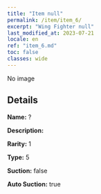 ```yaml
---
title: "Item null"
permalink: /item/item_6/
excerpt: "Wing Fighter null"
last_modified_at: 2023-07-21
locale: en
ref: "item_6.md"
toc: false
classes: wide
---
```



 No image



## Details

 **Name:** ? 

 **Description:** 

 **Rarity:** 1 

 **Type:** 5 

 **Suction:** false 

 **Auto Suction:** true 


